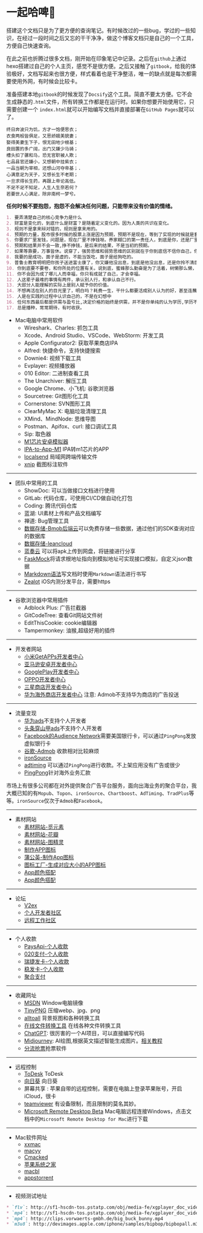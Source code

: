# 一起哈啤🍺

搭建这个文档只是为了更方便的查询笔记。有时候改过的一些bug，学过的一些知识，在经过一段时间之后又忘的干干净净，做这个博客文档只是自己的一个工具，方便自己快速查询。

在此之前也折腾过很多文档，刚开始在印象笔记中记录。之后在`github`上通过hexo搭建过自己的个人主页，感觉不是很方便。之后又接触了`gitbook`，给我的体验极好，文档写起来也很方便，样式看着也是干净整洁，唯一的缺点就是每次都需要使用外网，有时候会比较卡。

准备搭建本地`gitbook`的时候发现了`Docsify`这个工具。简直不要太方便。它不会生成静态的`.html`文件，所有转换工作都是在运行时。如果你想要开始使用它，只需要创建一个 `index.html`就可以开始编写文档并直接部署在`GitHub Pages`就可以了。

```
终日奔波只为饥，方才一饱便思衣；
衣食两般皆俱足，又思娇娥美貌妻；
娶得美妻生下子，恨无田地少根基；
良田置的多广阔，出门又嫌少马骑；
槽头扣了骡和马，恐无官职被人欺；
七品县官还嫌小，又想朝中挂紫衣；
一品当朝为宰相，还想山河夺帝基；.
心满意足为天子，又想长生不老期；
一旦求得长生药，再跟上帝论高低。
不足不足不知足，人生人生奈若何？
若要世人心满足，除非南柯一梦兮。
```

**任何时候不要抱怨，抱怨不会解决任何问题，只能带来没有价值的情绪。**
```markdown
1. 要弄清楚自己的核心竞争力是什么
2. 财富是变化的，到底什么是财富？是随着定义变化的。因为人类的共识在变化。
3. 规则不是拿来辩对错的，规则是拿来用的。
4. 预期的力量，股市很多时候的股票上涨是因为预期，预期不是现在，等到了实现的时候就是套现的时候
5. 你要求厂里发钱，问题是，现在厂里不挣钱呀。养家糊口的第一责任人，到底是你，还是厂里？
6. 预期和结果并不会一致,挣不挣钱，是后来的结果，不是当初的预期。
7. 如果等靠要，万事皆休。说穿了，强势思维和弱势思维的区别就在于你到底信不信你自己，你到底拿不拿自己当第一责任人。
8. 我要的是成功，面子是虚的，不能当饭吃，面子是给狗吃的。
9. 普鲁士教育明明把你孩子送进富士康了，你又嫌他没出息，到底是他没出息，还是你拎不清目的？
10. 你到底要不要卷，和你所处的位置有关。说到底，蜜蜂那么勤奋是为了活着，树懒那么懒，也是为了活着
11. 你不会因为成了哪儿人而幸福，你只有成就了自己，才会幸福。
12. 人这辈子最难的事情有两件，承认别人行，和承认自己不行。
13. 大部分人能理解的实际上是别人赋予你的价值。
14. 不想再活在别人的目光里了，明白吗？耗费一生，干什么都要活成别人认为的好，甚至连蘸个酱油都要蘸别人认为的好，你快乐吗？
15. 人是在实践的过程中认识自己的，不是在幻想中
16. 任何东西最后都是供需与盈亏比,决定价格的始终是供需，并不是你单纯的认为学历,学历不都是学历，或者讲，学历其实是一种比例
17. 总是播种，常常期待，有时收获。
```

* Mac电脑中常用软件
  * Wireshark、Charles: 抓包工具
  * Xcode、Android Studio、VSCode、WebStorm: 开发工具
  * Apple Configurator2: 获取苹果商店IPA
  * Alfred: 快捷命令，支持快捷搜索
  * Downie4: 视频下载工具 
  * Evplayer: 视频播放器
  * 010 Editor: 二进制查看工具
  * The Unarchiver: 解压工具
  * Google Chrome、小飞机: 谷歌浏览器
  * Sourcetree: Git图形化工具
  * Cornerstone: SVN图形工具
  * ClearMyMac X: 电脑垃圾清理工具
  * XMind、MindNode: 思维导图
  * Postman、Apifox、curl: 接口调试工具
  * Sip: 取色器
  * [M1芯片安卓模拟器](https://github.com/google/android-emulator-m1-preview/releases/tag/0.3)
  * [IPA-to-App-M1](https://github.com/Mila432/IPA-to-App-M1) IPA转m1芯片的APP
  * [localsend](https://localsend.org/) 局域网跨端传输文件
  * [xnip](https://apps.apple.com/cn/app/xnip/id1221250572?mt=12) 截图标注软件
---
* 团队中常用的工具
  * ShowDoc: 可以当做接口文档进行使用
  * GitLab: 代码仓库，可使用CI/CD做自动化打包
  * Coding: 腾讯代码仓库
  * 蓝湖: UI素材上传和产品文档编写
  * 禅道:  Bug管理工具
  * [数据存储-Bmob后端云](https://www.bmobapp.com)可以免费存储一些数据，通过他们的SDK查询对应的数据库
  * [数据存储-leancloud](https://www.leancloud.cn/pricing/)
  * [蓝奏云](https://www.lanzou.com/) 可以将apk上传到网盘，将链接进行分享
  * [FaskMock](https://www.fastmock.site/#/)将请求根地址指向到模拟地址可实现接口模拟，自定义json数据
  * [Markdown语法](https://markdown.com.cn/basic-syntax/line-breaks.html)写文档时使用`Markdown`语法进行书写
  * [Zealot](https://github.com/tryzealot)  iOS内测分发平台，需要https
---
* 谷歌浏览器中常用插件
  * Adblock Plus: 广告拦截器
  * GitCodeTree: 查看Git网站文件树
  * EditThisCookie: cookie编辑器
  * Tampermonkey:  油猴,超级好用的插件
---
* 开发者网站
  * [小米GetAPPs开发者中心](http://global.developer.mi.com/register/result)
  * [亚马逊安卓开发者中心](https://developer.amazon.com/apps-and-games/console/app/list)
  * [GooglePlay开发者中心](https://play.google.com/console/developers/6239515804522162761/app-list)
  * [OPPO开发者中心](https://developers.oppomobile.com/)
  * [三星商店开发者中心](https://seller.samsungapps.com/login/signIn.as)
  * [华为海外商店开发者中心](https://developer.huawei.com/consumer/cn/service/josp/agc/index.html#/) 注意: Admob不支持华为商店的广告投送
---
* 流量变现
  * [华为ads](https://ads.huawei.com/usermgtportal/home/index.html#/)不支持个人开发者
  * [头条穿山甲ads](https://www.pangle.cn/)不支持个人开发者
  * [Facebook的Audience Network](https://developers.facebook.com/docs/audience-network?locale=zh_CN)需要美国银行卡，可以通过`PingPong`发放虚拟银行卡
  * [谷歌-Admob](https://admob.google.com/home/) 收款相对比较麻烦
  * [ironSource](https://platform.ironsrc.com/partners/tour)
  * [adtiming](https://www.adtiming.com/) 可以通过`PingPong`进行收款。不上架应用没有广告或很少
  * [PingPong](https://us.pingpongx.com/)针对海外业务汇款

市场上有很多公司都在对外提供聚合广告平台服务，面向出海业务的聚合平台，我大概已知的有`Mopub`、`Topon`、`ironSource`、`Chartboost`、`AdTiming`、`TradPlus`等等。`ironSource`仅次于`Admob`和`Facebook`。

---
* 素材网站
  * [素材网站-觅元素](http://www.51yuansu.com/)
  * [素材网站-花瓣](https://huaban.com/home/)
  * [素材网站-图精灵](http://616pic.com/tupian/katongshuiguo.html)
  * [制作APP图标](https://www.bufanapp.com/tool/icon)
  * [蒲公英-制作App图标](https://www.pgyer.com/tools/appIcon)
  * [图标工厂-生成对应大小的APP图标](https://icon.wuruihong.com/)
  * [App颜色搭配](http://tool.c7sky.com/webcolor/)
  * [App颜色搭配](https://www.materialpalette.com/orange/deep-orange)
---
* 论坛
  * [V2ex](https://v2ex.com/)
  * [个人开发者社区](https://w2solo.com/)
  * [远程工作社区](https://eleduck.com/)
---
* 个人收款
  * [PaysApi-个人收款](https://www.paysapi.com/docpay)
  * [020支付-个人收款](https://020zf.com/index.html) 
  * [瑞捷发卡-个人收款](http://www.feelong.net/)
  * [稳发卡-个人收款](http://www.whg55.com/)
  * [聚合支付](http://www.jyhl.top/)
---
* 收藏网址
  * [MSDN](https://msdn.itellyou.cn/) Window电脑镜像
  * [TinyPNG](https://tinify.cn/) 压缩webp、jpg、png
  * [alltoall](https://www.alltoall.net/) 背景抠图和各种转换工具
  * [在线文件转换工具](https://cn.office-converter.com/)  在线各种文件转换工具
  * [ChatGPT](https://chat.openai.com/chat): 很厉害的一个AI项目，可以直接编写代码
  * [Midjourney](https://discord.com/channels/662267976984297473/1008571246654533692): AI绘图,根据英文描述智能生成图片。[相关教程](https://www.cnyisai.com/122482.html)
  * [分流抢票](https://www.bypass.cn/)抢票软件
---
* 远程控制
  * [ToDesk](https://www.todesk.com/download.html?h=2) ToDesk
  * [向日葵](https://sunlogin.oray.com/) 向日葵
  * 屏幕共享 : 苹果自带的远程控制，需要在电脑上登录苹果账号，开启iCloud，很卡
  * [teamviewer](https://www.teamviewer.cn/cn/) 有设备限制，而且限制的莫名其妙。
  * [Microsoft Remote Desktop Beta](https://docs.microsoft.com/en-us/windows-server/remote/remote-desktop-services/clients/remote-desktop-mac) Mac电脑远程连接Windows，点击文档中的`Microsoft Remote Desktop for Mac`进行下载 
---
* Mac软件网址
  * [xxmac](https://www.xxmac.com/)
  * [macyy](https://www.macyy.cn/)
  * [Cmacked](https://cmacked.com/)
  * [苹果系统之家](https://macoshome.com/windows)
  * [macbl](https://www.macbl.com/)
  * [appstorrent](https://appstorrent.ru/)
---
* 视频测试地址

```markdown
* `flv`: http://sf1-hscdn-tos.pstatp.com/obj/media-fe/xgplayer_doc_video/flv/xgplayer-demo-360p.flv
* `mp4`: http://sf1-hscdn-tos.pstatp.com/obj/media-fe/xgplayer_doc_video/mp4/xgplayer-demo-360p.mp4
* `mp4`: http://clips.vorwaerts-gmbh.de/big_buck_bunny.mp4
* `m3u8`: http://devimages.apple.com/iphone/samples/bipbop/bipbopall.m3u8
```
